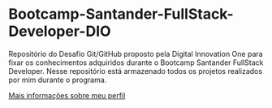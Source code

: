# Bootcamp-Santander-FullStack-Developer-DIO
Repositório do Desafio Git/GitHub proposto pela Digital Innovation One para fixar os conhecimentos adquiridos durante o Bootcamp Santander FullStack Developer. Nesse repositório está armazenado todos os projetos realizados por mim durante o programa.

[Mais informações sobre meu perfil](https://linkedin.com/in/juliana-bandure/)
